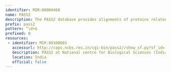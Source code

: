 ```yaml
---
identifier: MIR:00000468
name: PASS2
description: The PASS2 database provides alignments of proteins related at the superfamily level and are characterized by low sequence identity.
prefix: pass2
pattern: ^\d+$
prefixed: 0
resources:
 - identifier: MIR:00100603
   accessurl: http://caps.ncbs.res.in/cgi-bin/pass2//show_sf.py?sf_id=
   description: PASS2 at National centre for Biological Sciences (India)
   location: India
   official: false
---
```

